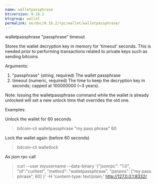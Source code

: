 ```yaml
---
name: walletpassphrase
btcversion: 0.16.2
btcgroup: wallet
permalink: en/doc/0.16.2/rpc/wallet/walletpassphrase/
---
```


walletpassphrase "passphrase" timeout

Stores the wallet decryption key in memory for 'timeout' seconds.
This is needed prior to performing transactions related to private keys such as sending bitcoins

Arguments:
1. "passphrase"     (string, required) The wallet passphrase
2. timeout            (numeric, required) The time to keep the decryption key in seconds; capped at 100000000 (~3 years).

Note:
Issuing the walletpassphrase command while the wallet is already unlocked will set a new unlock
time that overrides the old one.

Examples:

Unlock the wallet for 60 seconds
> bitcoin-cli walletpassphrase "my pass phrase" 60

Lock the wallet again (before 60 seconds)
> bitcoin-cli walletlock 

As json rpc call
> curl --user myusername --data-binary '{"jsonrpc": "1.0", "id":"curltest", "method": "walletpassphrase", "params": ["my pass phrase", 60] }' -H 'content-type: text/plain;' http://127.0.0.1:8332/



